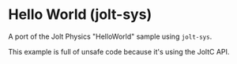 # Hello World (jolt-sys)
A port of the Jolt Physics "HelloWorld" sample using `jolt-sys`.

This example is full of unsafe code because it's using the JoltC API.